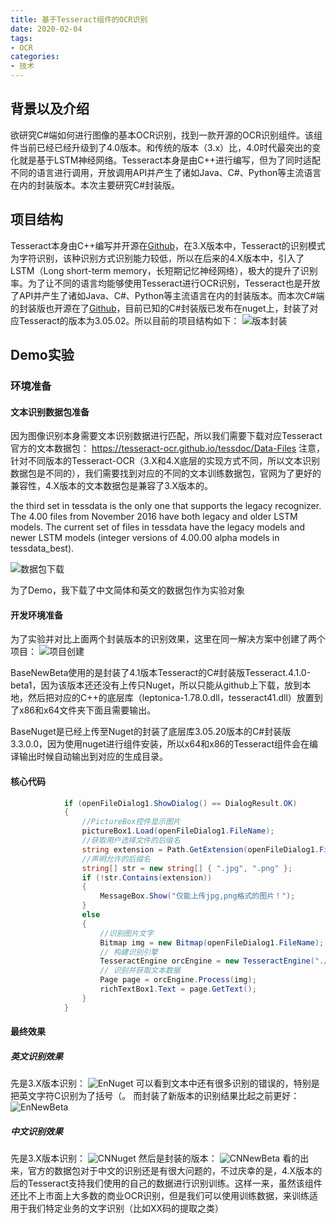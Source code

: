 ```yaml
---
title: 基于Tesseract组件的OCR识别
date: 2020-02-04
tags: 
- OCR
categories: 
- 技术
---
```


## 背景以及介绍

欲研究C#端如何进行图像的基本OCR识别，找到一款开源的OCR识别组件。该组件当前已经已经升级到了4.0版本。和传统的版本（3.x）比，4.0时代最突出的变化就是基于LSTM神经网络。Tesseract本身是由C++进行编写，但为了同时适配不同的语言进行调用，开放调用API并产生了诸如Java、C#、Python等主流语言在内的封装版本。本次主要研究C#封装版。

<!-- more -->

## 项目结构

Tesseract本身由C++编写并开源在[Github](https://github.com/tesseract-ocr/tesseract)，在3.X版本中，Tesseract的识别模式为字符识别，该种识别方式识别能力较低，所以在后来的4.X版本中，引入了LSTM（Long short-term memory，长短期记忆神经网络），极大的提升了识别率。为了让不同的语言均能够使用Tesseract进行OCR识别，Tesseract也是开放了API并产生了诸如Java、C#、Python等主流语言在内的封装版本。而本次C#端的封装版也开源在了[Github](https://github.com/charlesw/tesseract)，目前已知的C#封装版已发布在nuget上，封装了对应Tesseract的版本为3.05.02。所以目前的项目结构如下：
![版本封装](https://res.zhen.wang/images/post/2020-02-04-tesseract/版本封装.png)

## Demo实验

### 环境准备

#### 文本识别数据包准备

因为图像识别本身需要文本识别数据进行匹配，所以我们需要下载对应Tesseract官方的文本数据包：
https://tesseract-ocr.github.io/tessdoc/Data-Files
注意，针对不同版本的Tesseract-OCR（3.X和4.X底层的实现方式不同，所以文本识别数据包是不同的），我们需要找到对应的不同的文本训练数据包，官网为了更好的兼容性，4.X版本的文本数据包是兼容了3.X版本的。

>
the third set in tessdata is the only one that supports the legacy recognizer. The 4.00 files from November 2016 have both legacy and older LSTM models. The current set of files in tessdata have the legacy models and newer LSTM models (integer versions of 4.00.00 alpha models in tessdata_best).
>

![数据包下载](https://res.zhen.wang/images/post/2020-02-04-tesseract/数据包下载.png)

为了Demo，我下载了中文简体和英文的数据包作为实验对象

#### 开发环境准备

为了实验并对比上面两个封装版本的识别效果，这里在同一解决方案中创建了两个项目：
![项目创建](https://res.zhen.wang/images/post/2020-02-04-tesseract/项目创建.png)

BaseNewBeta使用的是封装了4.1版本Tesseract的C#封装版Tesseract.4.1.0-beta1，因为该版本还还没有上传只Nuget，所以只能从github上下载，放到本地，然后把对应的C++的底层库（leptonica-1.78.0.dll，tesseract41.dll）放置到了x86和x64文件夹下面且需要输出。

BaseNuget是已经上传至Nuget的封装了底层库3.05.20版本的C#封装版3.3.0.0，因为使用nuget进行组件安装，所以x64和x86的Tesseract组件会在编译输出时候自动输出到对应的生成目录。

#### 核心代码

```c#
            if (openFileDialog1.ShowDialog() == DialogResult.OK)
            {
                //PictureBox控件显示图片
                pictureBox1.Load(openFileDialog1.FileName);
                //获取用户选择文件的后缀名 
                string extension = Path.GetExtension(openFileDialog1.FileName);
                //声明允许的后缀名 
                string[] str = new string[] { ".jpg", ".png" };
                if (!str.Contains(extension))
                {
                    MessageBox.Show("仅能上传jpg,png格式的图片！");
                }
                else
                {
                    //识别图片文字
                    Bitmap img = new Bitmap(openFileDialog1.FileName);
                    // 构建识别引擎
                    TesseractEngine orcEngine = new TesseractEngine("./tessdata", "eng");
                    // 识别并获取文本数据
                    Page page = orcEngine.Process(img);
                    richTextBox1.Text = page.GetText();
                }
            }
```

#### 最终效果

##### 英文识别效果

先是3.X版本识别：
![EnNuget](https://res.zhen.wang/images/post/2020-02-04-tesseract/EnNuget.png)
可以看到文本中还有很多识别的错误的，特别是把英文字符C识别为了括号（。
而封装了新版本的识别结果比起之前更好：
![EnNewBeta](https://res.zhen.wang/images/post/2020-02-04-tesseract/EnNewBeta.png)

##### 中文识别效果

先是3.X版本识别：
![CNNuget](https://res.zhen.wang/images/post/2020-02-04-tesseract/CNNuget.png)
然后是封装的版本：
![CNNewBeta](https://res.zhen.wang/images/post/2020-02-04-tesseract/CNNewBeta.png)
看的出来，官方的数据包对于中文的识别还是有很大问题的，不过庆幸的是，4.X版本的后的Tesseract支持我们使用的自己的数据进行识别训练。这样一来，虽然该组件还比不上市面上大多数的商业OCR识别，但是我们可以使用训练数据，来训练适用于我们特定业务的文字识别（比如XX码的提取之类）




